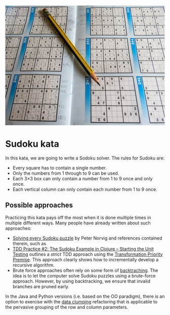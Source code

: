 ![Sudoku](./assets/sudoku.jpg)

# Sudoku kata

In this kata, we are going to write a Sodoku solver.
The rules for Sudoku are:

- Every square has to contain a single number.
- Only the numbers from 1 through to 9 can be used.
- Each 3×3 box can only contain a number from 1 to 9 once and only once.
- Each vertical column can only contain each number from 1 to 9 once.

## Possible approaches

Practicing this kata pays off the most when it is done multiple times in 
multiple different ways. Many people have already written about such approaches:

- [Solving every Sudoku puzzle](http://norvig.com/sudoku.html) by Peter Norvig and
  references contained therein, such as
- [TDD Practice #2: The Sudoku Example in Clojure – Starting the Unit Testing](https://www.linkedin.com/pulse/tdd-practice-2-sudoku-example-clojure-starting-unit-testing-viana-/)
  outlines a _strict_ TDD approach using the [Transformation Priority Premise](https://blog.cleancoder.com/uncle-bob/2013/05/27/TheTransformationPriorityPremise.html).
  This approach clearly shows how to incrementally develop a recursive algorithm.
- Brute force approaches often rely on some form of [backtraching](https://github.com/zhendrikse/tdd/wiki/Coding-Katas#katas-using-backtracking-algorithms).
  The idea is to let the computer solve Sudoku puzzles using a brute-force approach. However, by using backtracking, we ensure that invalid branches are pruned early.
  

In the Java and Python versions (i.e. based on the OO paradigm), 
there is an option to exercise with the [data clumping](https://refactoring.guru/smells/data-clumps) refactoring 
that is applicable to the pervasive grouping of the row and column parameters.

